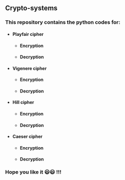 ## Crypto-systems
### This **repository** contains the python codes for:
* #### Playfair cipher 
  * #### Encryption
  * #### Decryption
* #### Vigenere cipher
  * ####  Encryption
  * #### Decryption
* #### Hill cipher
  * #### Encryption
  * #### Decryption
* #### Caeser cipher
  * #### Encryption
  * #### Decryption
### Hope you like it :smiley::smiley: !!! 
